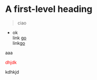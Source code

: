 # A first-level heading
> ciao
* ok<br>
link [go](https://google.com)<br>
link[go](../testITSpisa)



aaa


<a style="color: red;">dhjdk</a>


kdhkjd
